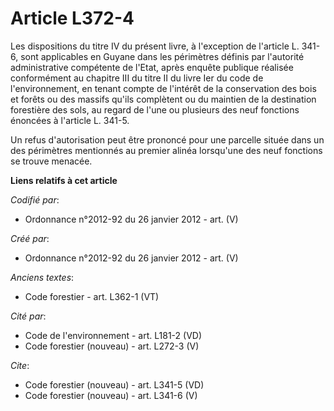 # Article L372-4

Les dispositions du titre IV du présent livre, à l'exception de l'article L. 341-6, sont applicables en Guyane dans les
périmètres définis par l'autorité administrative compétente de l'Etat, après enquête publique réalisée conformément au
chapitre III du titre II du livre Ier du code de l'environnement, en tenant compte de l'intérêt de la conservation des bois
et forêts ou des massifs qu'ils complètent ou du maintien de la destination forestière des sols, au regard de l'une ou
plusieurs des neuf fonctions énoncées à l'article L. 341-5. 

Un refus d'autorisation peut être prononcé pour une parcelle située dans un des périmètres mentionnés au premier alinéa
lorsqu'une des neuf fonctions se trouve menacée.

**Liens relatifs à cet article**

_Codifié par_:

  - Ordonnance n°2012-92 du 26 janvier 2012 - art. (V)

_Créé par_:

  - Ordonnance n°2012-92 du 26 janvier 2012 - art. (V)

_Anciens textes_:

  - Code forestier - art. L362-1 (VT)

_Cité par_:

  - Code de l'environnement - art. L181-2 (VD)
  - Code forestier (nouveau) - art. L272-3 (V)

_Cite_:

  - Code forestier (nouveau) - art. L341-5 (VD)
  - Code forestier (nouveau) - art. L341-6 (V)
